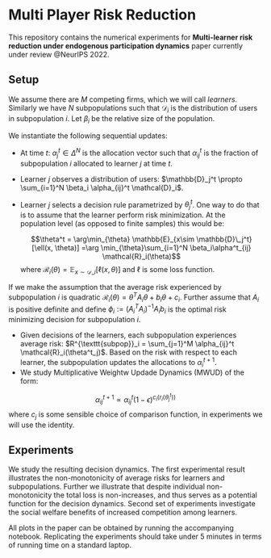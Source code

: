 # Multi Player Risk Reduction

This repository contains the numerical experiments for **Multi-learner risk reduction under endogenous participation dynamics** paper currently under review @NeurIPS 2022.

## Setup

We assume there are $M$ competing firms, which we will call _learners_. Similarly we have $N$ subpopulations such that $\mathcal{D}_i$ is the distribution of users in subpopulation $i$. Let $\beta_i$ be the relative size of the population.

We instantiate the following sequential updates:

- At time $t$: $\alpha^t_j \in \Delta^{N}$ is the allocation vector such that $\alpha_{ij}^t$ is the fraction of subpopulation $i$ allocated to learner $j$ at time $t$.

- Learner $j$ observes a distribution of users: $\mathbb{D}_j^t \propto \sum_{i=1}^N \beta_i \alpha_{ij}^t \mathcal{D}_i$.

- Learner $j$ selects a decision rule parametrized by $\theta_j^t$. One way to do that is to assume that the learner perform risk minimization. At the population level (as opposed to finite samples) this would be:

  $$\theta^t = \arg\min_{\theta} \mathbb{E}_{x\sim \mathbb{D}\_j^t}[\ell(x, \theta)] =\arg \min_{\theta}\sum_{i=1}^N \beta_i\alpha^t_{ij} \mathcal{R}_i(\theta)$$
  where $\mathcal{R}_i(\theta) = \mathbb{E}_{x\sim \mathcal{D}\_i}[\ell(x, \theta)]$ and $\ell$ is some loss function.

If we make the assumption that the average risk experienced by subpopulation $i$ is quadratic $\mathcal{R}_i(\theta) = \theta^T A_i \theta + b_i\theta + c_i$. Further assume that $A_i$ is positive definite and define $\phi_i:=(A_i^T A_i)^{-1} A_i b_i$ is the optimal risk minimizing decision for subpopulation $i$.

- Given decisions of the learners, each subpopulation experiences average risk: $R^{\texttt{subpop}}_i = \sum_{j=1}^M \alpha_{ij}^t \mathcal{R}_i(\theta^t_j)$. Based on the risk with respect to each learner, the subpopulation updates the allocations to $\alpha_i^{t+1}$.
- We study Multiplicative Weightw Updade Dynamics (MWUD) of the form:

$$\alpha_{ij}^{t+1} \propto \alpha_{ij}^t(1-\epsilon)^{c_i(r_i(\theta_j^t))} $$
where $c_j$ is some sensible choice of comparison function, in experiments we will use the identity.

## Experiments

We study the resulting decision dynamics. The first experimental result illustrates the non-monotonicity of average risks for learners and subpopulations. Further we illustrate that despite individual non-monotonicity the total loss is non-increases, and thus serves as a potential function for the decision dynamics. Second set of experiments investigate the social welfare benefits of increased competition among learners.

All plots in the paper can be obtained by running the accompanying notebook. Replicating the experiments should take under 5 minutes in terms of running time on a standard laptop.
